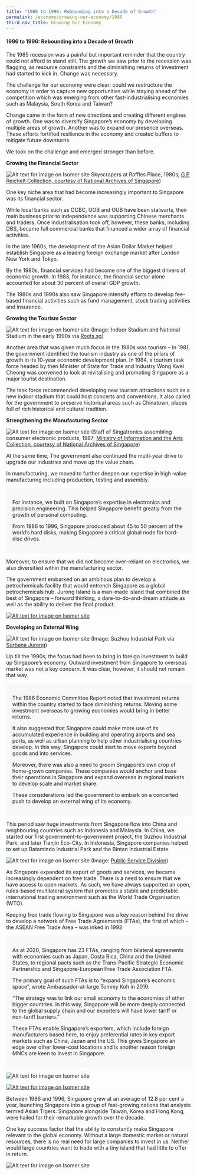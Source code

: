 ```yaml
---
title: "1986 to 1996: Rebounding into a Decade of Growth"
permalink: /economy/growing-our-economy/1986
third_nav_title: Growing Our Economy
---
```

#### 1986 to 1996: Rebounding into a Decade of Growth

The 1985 recession was a painful but important reminder that the country could not afford to stand still. The growth we saw prior to the recession was flagging, as resource constraints and the diminishing returns of investment had started to kick in. Change was necessary.

The challenge for our economy were clear: could we restructure the economy in order to capture new opportunities while staying ahead of the competition which was emerging from other fast-industrialising economies such as Malaysia, South Korea and Taiwan?

Change came in the form of new directions and creating different engines of growth. One was to diversify Singapore’s economy by developing multiple areas of growth. Another was to expand our presence overseas. These efforts fortified resilience in the economy and created buffers to mitigate future downturns.

We took on the challenge and emerged stronger than before.

**Growing the Financial Sector**

![Alt text for image on Isomer site](/images/economy/growing-our-economy/img0052.jpg)
Skyscrapers at Raffles Place, 1980s; [G P Reichelt Collection, courtesy of National Archives of Singapore](https://www.nas.gov.sg/archivesonline/photographs/record-details/bcffdc1f-3c8a-11e4-859c-0050568939ad))

One key niche area that had become increasingly important to Singapore was its financial sector.

While local banks such as OCBC, UOB and OUB have been stalwarts, their main business prior to independence was supporting Chinese merchants and traders. Once industralisation took off, however, these banks, including DBS, became full commercial banks that financed a wider array of financial activities.

In the late 1960s, the development of the Asian Dollar Market helped establish Singapore as a leading foreign exchange market after London New York and Tokyo.

By the 1980s, financial services had become one of the biggest drivers of economic growth. In 1983, for instance, the financial sector alone accounted for about 30 percent of overall GDP growth.

The 1980s and 1990s also saw Singapore intensify efforts to develop fee-based financial activities such as fund management, stock trading activities and insurance.

**Growing the Tourism Sector**

![Alt text for image on Isomer site](/images/economy/growing-our-economy/1186518.jpg)
(Image: Indoor Stadium and National Stadium in the early 1990s via [Roots.sg](https://www.roots.gov.sg/Collection-Landing/listing/1186518))

Another area that was given much focus in the 1980s was tourism – in 1981, the government identified the tourism industry as one of the pillars of growth in its 10-year economic development plan. In 1984, a tourism task force headed by then Minister of State for Trade and Industry Wong Kwei Cheong was convened to look at revitalising and promoting Singapore as a major tourist destination.

The task force recommended developing new tourism attractions such as a new indoor stadium that could host concerts and conventions. It also called for the government to preserve historical areas such as Chinatown, places full of rich historical and cultural tradition.

**Strengthening the Manufacturing Sector**

![Alt text for image on Isomer site](/images/economy/growing-our-economy/img0109.jpg)
(Staff of Singatronics assembling consumer electronic products, 1987; [Ministry of Information and the Arts Collection, courtesy of National Archives of Singapore](https://www.nas.gov.sg/archivesonline/photographs/record-details/fb3488b3-1161-11e3-83d5-0050568939ad))

At the same time, The government also continued the multi-year drive to upgrade our industries and move up the value chain.

In manufacturing, we moved to further deepen our expertise in high-value manufacturing including production, testing and assembly.

<div style="border:0px solid #0505f8;background-color:#f8f8f8;padding:1.2em;">
<p>For instance, we built on Singapore’s expertise in electronics and precision engineering. This helped Singapore benefit greatly from the growth of personal computing. </p>

<p>From 1986 to 1996, Singapore produced about 45 to 50 percent of the world’s hard disks, making Singapore a critical global node for hard-disc drives. </p>
</div>

Moreover, to ensure that we did not become over-reliant on electronics, we also diversified within the manufacturing sector.

The government embarked on an ambitious plan to develop a petrochemicals facility that would entrench Singapore as a global petrochemicals hub. Jurong Island is a man-made island that combined the best of Singapore – forward thinking, a dare-to-do-and-dream attitude as well as the ability to deliver the final product.

[![Alt text for image on Isomer site](/images/economy/growing-our-economy/Case%20Study_Jurong%20Island.gif)](/economy/digging-deeper-case-studies/jurong2)

**Developing an External Wing**

![Alt text for image on Isomer site](/images/economy/growing-our-economy/Screenshot%202020-10-22%20at.png)
(Image: Suzhou Industrial Park via [Surbana Jurong](https://surbanajurong.com/sector/china-singapore-suzhou-industrial-park/))

Up till the 1990s, the focus had been to bring in foreign investment to build up Singapore’s economy. Outward investment from Singapore to overseas market was not a key concern. It was clear, however, it should not remain that way.

<div style="border:0px solid #0505f8;background-color:#f8f8f8;padding:1.2em;">
<p>The 1986 Economic Committee Report noted that investment returns within the country started to face diminishing returns. Moving some investment overseas to growing economies would bring in better returns. </p>

<p>It also suggested that Singapore could make more use of its accumulated experience in building and operating airports and sea ports, as well as urban planning to help other industrialising countries develop. In this way, Singapore could start to move exports beyond goods and into services.</p>

<p>Moreover, there was also a need to groom Singapore’s own crop of home-grown companies. These companies would anchor and base their operations in Singapore and expand overseas in regional markets to develop scale and market share.  </p>

<p>These considerations led the government to embark on a concerted push to develop an external wing of its economy.  </p>
</div>

This period saw huge investments from Singapore flow into China and neighbouring countries such as Indonesia and Malaysia. In China, we started our first government-to-government project, the Suzhou Industrial Park, and later Tianjin Eco-City. In Indonesia, Singapore companies helped to set up Batamindo Industrial Park and the Bintan Industrial Estate.

![Alt text for image on Isomer site](/images/economy/growing-our-economy/page_91_-_wto_ministerial_conference-mr.jpg)
(Image: [Public Service Division](https://www.psd.gov.sg/heartofpublicservice/our-institutions/establishing-our-place-in-the-world/))

As Singapore expanded its export of goods and services, we became increasingly dependent on free trade. There is a need to ensure that we have access to open markets. As such, we have always supported an open, rules-based multilateral system that promotes a stable and predictable international trading environment such as the World Trade Organisation (WTO).

Keeping free trade flowing to Singapore was a key reason behind the drive to develop a network of Free Trade Agreements (FTAs), the first of which – the ASEAN Free Trade Area – was inked in 1992.

<div style="border:0px solid #0505f8;background-color:#f8f8f8;padding:1.2em;">
<p>As at 2020, Singapore has 23 FTAs, ranging from bilateral agreements with economies such as Japan, Costa Rica, China and the United States, to regional pacts such as the Trans-Pacific Strategic Economic Partnership and Singapore-European Free Trade Association FTA. </p>

<p>The primary goal of such FTAs is to “expand Singapore’s economic space”, wrote Ambassador-at-large Tommy Koh in 2019.</p>

<p>“The strategy was to link our small economy to the economies of other bigger countries. In this way, Singapore will be more deeply connected to the global supply chain and our exporters will have lower tariff or non-tariff barriers.”</p>

<p>These FTAs enable Singapore’s exporters, which include foreign manufacturers based here, to enjoy preferential rates in key export markets such as China, Japan and the US. This gives Singapore an edge over other lower-cost locations and is another reason foreign MNCs are keen to invest in Singapore.</p>
	</div>
	
![Alt text for image on Isomer site](/images/economy/growing-our-economy/Case%20Study_SG-US%20FTA.gif)

[![Alt text for image on Isomer site](/images/economy/growing-our-economy/More_FTA.gif)](https://www.mti.gov.sg/-/media/MTI/improving-trade/FTAs/All-you-need-to-know-about-SG-FTAs-and-DEAs.pdf)

Between 1986 and 1996, Singapore grew at an average of 12.8 per cent a year, launching Singapore into a group of fast-growing nations that analysts termed Asian Tigers. Singapore alongside Taiwan, Korea and Hong Kong, were hailed for their remarkable growth over the decade.

One key success factor that the ability to constantly make Singapore relevant to the global economy. Without a large domestic market or natural resources, there is no real need for large companies to invest in us. Neither would large countries want to trade with a tiny island that had little to offer in return.

![Alt text for image on Isomer site](/images/economy/growing-our-economy/Screenshot%202020-10-19%20at.png)